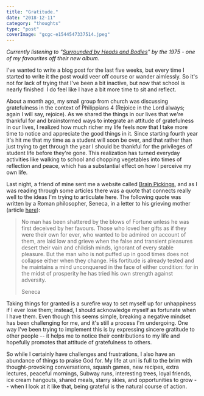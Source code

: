 ```yaml
---
title: "Gratitude."
date: "2018-12-11"
category: "thoughts"
type: "post"
coverImage: "gcgc-e1544547337514.jpeg"
---
```


_Currently listening to "[Surrounded by Heads and Bodies](https://www.youtube.com/watch?v=JGGUy_CzZn8)" by the 1975 - one of my favourites off their new album._

I've wanted to write a blog post for the last five weeks, but every time I started to write it the post would veer off course or wander aimlessly. So it's not for lack of trying that I've been a bit inactive, but now that school is nearly finished  I do feel like I have a bit more time to sit and reflect.

About a month ago, my small group from church was discussing gratefulness in the context of Philippians 4 (Rejoice in the Lord always; again I will say, rejoice). As we shared the things in our lives that we're thankful for and brainstormed ways to integrate an attitude of gratefulness in our lives, I realized how much richer my life feels now that I take more time to notice and appreciate the good things in it. Since starting fourth year it's hit me that my time as a student will soon be over, and that rather than just trying to get through the year I should be thankful for the privileges of student life before they're gone. This realization has turned everyday activities like walking to school and chopping vegetables into times of reflection and peace, which has a substantial effect on how I perceive my own life.

Last night, a friend of mine sent me a website called [Brain Pickings](https://www.brainpickings.org/), and as I was reading through some articles there was a quote that connects really well to the ideas I'm trying to articulate here. The following quote was written by a Roman philosopher, Seneca, in a letter to his grieving mother (article [here](https://www.brainpickings.org/2017/05/02/seneca-consolation-to-helvia/)):

> No man has been shattered by the blows of Fortune unless he was first deceived by her favours. Those who loved her gifts as if they were their own for ever, who wanted to be admired on account of them, are laid low and grieve when the false and transient pleasures desert their vain and childish minds, ignorant of every stable pleasure. But the man who is not puffed up in good times does not collapse either when they change. His fortitude is already tested and he maintains a mind unconquered in the face of either condition: for in the midst of prosperity he has tried his own strength against adversity.
>
> Seneca

Taking things for granted is a surefire way to set myself up for unhappiness if I ever lose them; instead, I should acknowledge myself as fortunate when I have them. Even though this seems simple, breaking a negative mindset has been challenging for me, and it's still a process I'm undergoing. One way I've been trying to implement this is by expressing sincere gratitude to other people -- it helps me to notice their contributions to my life and hopefully promotes that attitude of gratefulness to others.

So while I certainly have challenges and frustrations, I also have an abundance of things to praise God for. My life at uni is full to the brim with thought-provoking conversations, squash games, new recipes, extra lectures, peaceful mornings, Subway runs, interesting trees, loyal friends, ice cream hangouts, shared meals, starry skies, and opportunities to grow -- when I look at it like that, being grateful is the natural course of action.
